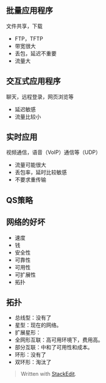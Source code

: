 
## 批量应用程序
文件共享，下载
- FTP，TFTP
- 带宽很大
- 丢包，延迟不重要
- 流量大
## 交互式应用程序
聊天，远程登录，网页浏览等
 - 延迟敏感
 - 流量比较小
## 实时应用
视频通信，语音（VoIP）通信等（UDP）
- 流量可能很大
- 丢包率，延时比较敏感
- 不要求重传输

## QS策略

## 网络的好坏
 - 速度
 - 钱
 - 安全性
 - 可靠性
 - 可用性
 - 可扩展性
 - 拓扑
## 拓扑
- 总线型：没有了
- 星型：现在的网络。
- 扩展星形：
- 全网形互联：高可用环境下，费用高。
- 部分互联：中和了可用性和成本。
- 环形：没有了
- 双环形：淘汰了
> Written with [StackEdit](https://stackedit.io/).
<!--stackedit_data:
eyJoaXN0b3J5IjpbNjY5NDM5MzczXX0=
-->